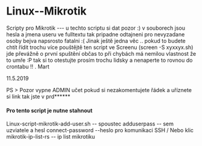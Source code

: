 # Linux--Mikrotik
Scripty pro Mikrotik 
--- u techto scriptu si dat pozor :)  v souborech jsou hesla a jmena useru ve fulltextu tak  pripadne odtajneni pro nevyzadane osoby bejva napsrosto fatalni :( 
Jinak ještě jedna věc .. pokud to budete chtít řídit trochu více pouštějtě ten script ve Screenu  (screen -S xyxxyx.sh) jde převážně o první spuštění  občas to při chybách má nemilou vlastnost že to umře :P tak si to otestujte prosím trochu lidsky a nenaperte to rovnou do crontabu !! .  Mart 

11.5.2019 


PS > Pozor vypne ADMIN učet  pokud si nezakomentujete řádek a uříznete si link tak jste v prd******



#### Pro tento script je nutne stahnout ####
Linux-script-mikrotik-add-user.sh   -- spoustec
adduserpass	 --  sem uzviatele a hesl
connect-password	--heslo pro komunikaci SSH / Nebo klic 
mikrotik-ip-list-rs  -- ip list mikrotiku 

